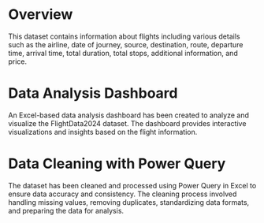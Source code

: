 # Overview
This dataset contains information about flights including various details such as the airline, date of journey, source, destination, route, departure time, arrival time, total duration, total stops, additional information, and price.

# Data Analysis Dashboard
An Excel-based data analysis dashboard has been created to analyze and visualize the FlightData2024 dataset. The dashboard provides interactive visualizations and insights based on the flight information.

# Data Cleaning with Power Query
The dataset has been cleaned and processed using Power Query in Excel to ensure data accuracy and consistency. The cleaning process involved handling missing values, removing duplicates, standardizing data formats, and preparing the data for analysis.
